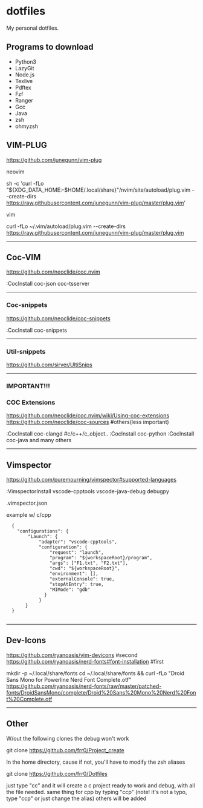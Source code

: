 # dotfiles

My personal dotfiles.

## Programs to download

- Python3
- LazyGit
- Node.js
- Texlive
- Pdftex
- Fzf
- Ranger
- Gcc
- Java
- zsh
- ohmyzsh


## VIM-PLUG

https://github.com/junegunn/vim-plug

neovim

sh -c 'curl -fLo "${XDG_DATA_HOME:-$HOME/.local/share}"/nvim/site/autoload/plug.vim --create-dirs \
       https://raw.githubusercontent.com/junegunn/vim-plug/master/plug.vim'

vim

curl -fLo ~/.vim/autoload/plug.vim --create-dirs \
    https://raw.githubusercontent.com/junegunn/vim-plug/master/plug.vim

-------------------------------------------

## Coc-VIM

https://github.com/neoclide/coc.nvim

:CocInstall coc-json coc-tsserver

-------------------------------------------


### Coc-snippets

https://github.com/neoclide/coc-snippets

:CocInstall coc-snippets

-------------------------------------------

### Util-snippets

https://github.com/sirver/UltiSnips

-------------------------------------------

### IMPORTANT!!!

### COC Extensions

https://github.com/neoclide/coc.nvim/wiki/Using-coc-extensions
https://github.com/neoclide/coc-sources #others(less important)

:CocInstall coc-clangd #c/c++/c_object..
:CocInstall coc-python
:CocInstall coc-java
 and many others

--------------------------------------------------------------------------------------------------------

## Vimspector

https://github.com/puremourning/vimspector#supported-languages

:VimspectorInstall vscode-cpptools vscode-java-debug debugpy

 .vimspector.json

  example w/ c/cpp
```
  {
    "configurations": {
        "Launch": {
            "adapter": "vscode-cpptools",
            "configuration": {
                "request": "launch",
                "program": "${workspaceRoot}/program",
                "args": ["F1.txt", "F2.txt"],
                "cwd": "${workspaceRoot}",
                "environment": [],
                "externalConsole": true,
                "stopAtEntry": true,
                "MIMode": "gdb"
              }
            }
       }
  }


```
--------------------------------------------------------------------------------------------------------

## Dev-Icons

https://github.com/ryanoasis/vim-devicons                          #second
https://github.com/ryanoasis/nerd-fonts#font-installation          #first

mkdir -p ~/.local/share/fonts
cd ~/.local/share/fonts && curl -fLo "Droid Sans Mono for Powerline Nerd Font Complete.otf" https://github.com/ryanoasis/nerd-fonts/raw/master/patched-fonts/DroidSansMono/complete/Droid%20Sans%20Mono%20Nerd%20Font%20Complete.otf

--------------------------------------------------------------------------------------------------------

## Other

W/out the following clones the debug won't work


git clone https://github.com/frr0/Project_create


In the home directory, cause if not, you'll have to modify the zsh aliases


git clone https://github.com/frr0/Dotfiles


just type "cc" and it will create a c project ready to work and debug, with all the file needed.
same thing for cpp by typing "ccp" (note! it's not a typo, type "ccp" or just change the alias)
others will be added

